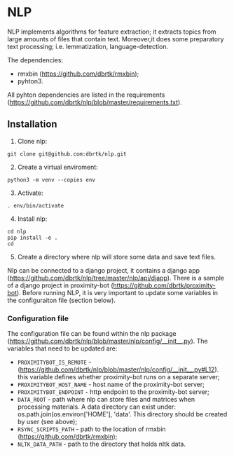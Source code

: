 # NLP

NLP implements algorithms for feature extraction; it extracts topics from large amounts of files that contain text. Moreover,it does some preparatory text processing; i.e. lemmatization, language-detection. 

The dependencies:
* rmxbin (https://github.com/dbrtk/rmxbin);
* pyhton3.

All pyhton dependencies are listed in the requirements (https://github.com/dbrtk/nlp/blob/master/requirements.txt).

## Installation

1. Clone nlp:
```
git clone git@github.com:dbrtk/nlp.git
```
2. Create a virtual enviroment:
```
python3 -m venv --copies env
```
3. Activate:
```
. env/bin/activate
```
4. Install nlp:
```
cd nlp
pip install -e .
cd
```
5. Create a directory where nlp will store some data and save text files. 

Nlp can be connected to a django project, it contains a django app (https://github.com/dbrtk/nlp/tree/master/nlp/api/djapp). There is a sample of a django project in proximity-bot (https://github.com/dbrtk/proximity-bot). Before running NLP, it is very important to update some variables in the configuraiton file (section below).

### Configuration file

The configuration file can be found within the nlp package (https://github.com/dbrtk/nlp/blob/master/nlp/config/__init__.py). The variables that need to be updated are:
* `PROXIMITYBOT_IS_REMOTE` - (https://github.com/dbrtk/nlp/blob/master/nlp/config/__init__.py#L12). this variable defines whether proximity-bot runs on a separate server;
* `PROXIMITYBOT_HOST_NAME` - host name of the proximity-bot server;
* `PROXIMITYBOT_ENDPOINT` - http endpoint to the proximity-bot server;
* `DATA_ROOT` - path where nlp can store files and matrices when processing materials. A data directory can exist under: 
os.path.join(os.environ['HOME'], 'data'. This directory should be created by user (see above); 
* `RSYNC_SCRIPTS_PATH` - path to the location of rmxbin (https://github.com/dbrtk/rmxbin);
* `NLTK_DATA_PATH` - path to the directory that holds nltk data.


